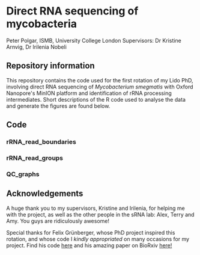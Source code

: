 # Direct RNA sequencing of mycobacteria

Peter Polgar, ISMB, University College London
Supervisors: Dr Kristine Arnvig, Dr Irilenia Nobeli

## Repository information

This repository contains the code used for the first rotation of my Lido PhD, involving direct RNA sequencing of *Mycobacterium smegmatis* with Oxford Nanopore's MinION platform and identification of rRNA processing intermediates. Short descriptions of the R code used to analyse the data and generate the figures are found below.

## Code

### rRNA_read_boundaries

### rRNA_read_groups

### QC_graphs

### 




## Acknowledgements
A huge thank you to my supervisors, Kristine and Irilenia, for helping me with the project, as well as the other people in the sRNA lab: Alex, Terry and Amy. You guys are ridiculously awesome!

Special thanks for Felix Grünberger, whose PhD project inspired this rotation, and whose code I *kindly appropriated* on many occasions for my project. Find his code [here](https://github.com/felixgrunberger/Native_RNAseq_Microbes) and his amazing paper on BioRxiv [here!](https://www.biorxiv.org/content/10.1101/2019.12.18.880849v2)
